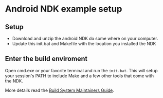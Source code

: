 # Android NDK example setup

## Setup
 - Download and unzip the android NDK do some where on your computer.
 - Update this init.bat and Makefile with the location you installed the NDK

## Enter the build enviroment

Open cmd.exe or your favorite terminal and run the `init.bat`. This will setup your session's PATH to include Make and a few other tools that come with the NDK. 

More details read the [Build System Maintainers Guide](https://android.googlesource.com/platform/ndk/+/master/docs/BuildSystemMaintainers.md).
